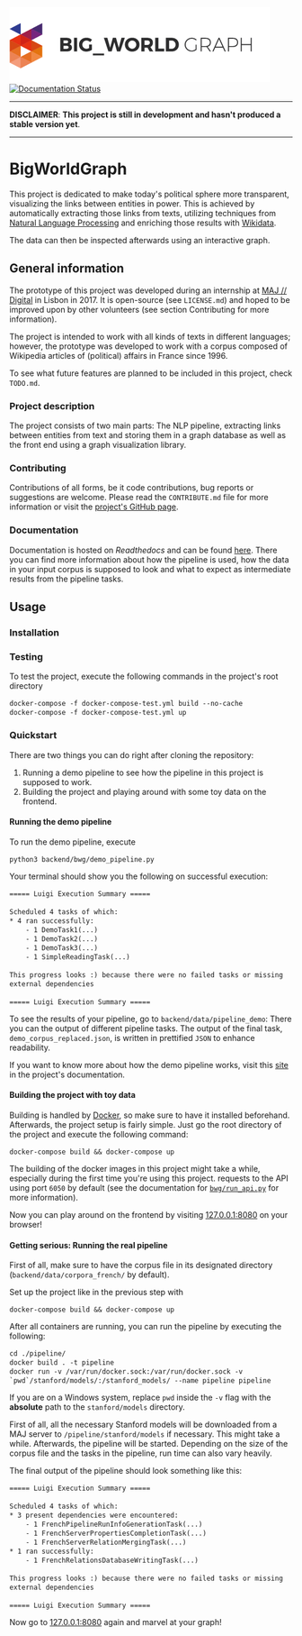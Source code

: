 
![](./img/logo.png)
[![Documentation Status](https://readthedocs.org/projects/bigworldgraph/badge/?version=latest)](http://bigworldgraph.readthedocs.io/?badge=latest)
___

**DISCLAIMER**: **This project is still in development and hasn't produced a stable version yet**.

___

# BigWorldGraph

This project is dedicated to make today's political sphere more transparent, visualizing the links between entities in 
power. This is achieved by automatically extracting those links from texts, utilizing techniques from [Natural Language 
Processing](https://en.wikipedia.org/wiki/Natural_language_processing) and enriching those results with 
[Wikidata](https://www.wikidata.org/wiki/Wikidata:Main_Page).

The data can then be inspected afterwards using an interactive graph.


## General information

The prototype of this project was developed during an internship at [MAJ // Digital](http://maj.digital/) in Lisbon in 2017. 
It is open-source (see `LICENSE.md`) and hoped to be improved upon by other volunteers (see section Contributing for more 
information). 

The project is intended to work with all kinds of texts in different languages; however, the prototype was developed to 
work with a corpus composed of Wikipedia articles of (political) affairs in France since 1996.

To see what future features are planned to be included in this project, check `TODO.md`.

### Project description

The project consists of two main parts: The NLP pipeline, extracting links between entities from text and storing them 
in a graph database as well as the front end using a graph visualization library.

### Contributing

Contributions of all forms, be it code contributions, bug reports or suggestions are welcome. Please read the 
`CONTRIBUTE.md` file for more information or visit the [project's GitHub page](https://github.com/majdigital/bigworldgraph).

### Documentation

Documentation is hosted on *Readthedocs* and can be found [here](http://bigworldgraph.readthedocs.io/). 
There you can find more information about how the pipeline is used, how the data in your input corpus is supposed to 
look and what to expect as intermediate results from the pipeline tasks.

## Usage

### Installation


### Testing

To test the project, execute the following commands in the project's root directory

    docker-compose -f docker-compose-test.yml build --no-cache
    docker-compose -f docker-compose-test.yml up
    
### Quickstart

There are two things you can do right after cloning the repository:

1. Running a demo pipeline to see how the pipeline in this project is supposed to work.
2. Building the project and playing around with some toy data on the frontend.

#### Running the demo pipeline

To run the demo pipeline, execute 

    python3 backend/bwg/demo_pipeline.py
    
Your terminal should show you the following on successful execution:

    ===== Luigi Execution Summary =====
    
    Scheduled 4 tasks of which:
    * 4 ran successfully:
        - 1 DemoTask1(...)
        - 1 DemoTask2(...)
        - 1 DemoTask3(...)
        - 1 SimpleReadingTask(...)
    
    This progress looks :) because there were no failed tasks or missing external dependencies
    
    ===== Luigi Execution Summary =====

To see the results of your pipeline, go to ``backend/data/pipeline_demo``: There you can the output of different 
pipeline tasks. The output of the final task, ``demo_corpus_replaced.json``, is written in prettified ``JSON`` to 
enhance readability.

If you want to know more about how the demo pipeline works, visit this [site](http://bigworldgraph.readthedocs.io/bwg.demo_pipeline.html) in the project's documentation.

#### Building the project with toy data

Building is handled by [Docker](https://www.docker.com/), so make sure to have it installed beforehand.  
Afterwards, the project setup is fairly simple. Just go the root directory of the project and execute the following command:

    docker-compose build && docker-compose up
    
The building of the docker images in this project might take a while, especially during the first time you're using this
project. requests to the API using port `6050` by default (see the documentation for [`bwg/run_api.py`](http://bigworldgraph.readthedocs.io/bwg.run_api.html)
for more information).

Now you can play around on the frontend by visiting [127.0.0.1:8080](127.0.0.1:8080) on your browser!

#### Getting serious: Running the real pipeline

First of all, make sure to have the corpus file in its designated directory (``backend/data/corpora_french/`` by default).

Set up the project like in the previous step with 

    docker-compose build && docker-compose up

After all containers are running, you can run the pipeline by executing the following:

    cd ./pipeline/
    docker build . -t pipeline
    docker run -v /var/run/docker.sock:/var/run/docker.sock -v `pwd`/stanford/models/:/stanford_models/ --name pipeline pipeline
    
If you are on a Windows system, replace `pwd` inside the `-v` flag with the **absolute** path to the `stanford/models` 
 directory.

First of all, all the necessary Stanford models will be downloaded from a MAJ server to ``/pipeline/stanford/models`` if necessary. 
This might take a while.
Afterwards, the pipeline will be started. Depending on the size of the corpus file and the tasks in the pipeline, run time
can also vary heavily. 

The final output of the pipeline should look something like this: 

    ===== Luigi Execution Summary =====

    Scheduled 4 tasks of which:
    * 3 present dependencies were encountered:
        - 1 FrenchPipelineRunInfoGenerationTask(...)
        - 1 FrenchServerPropertiesCompletionTask(...)
        - 1 FrenchServerRelationMergingTask(...)
    * 1 ran successfully:
        - 1 FrenchRelationsDatabaseWritingTask(...)
    
    This progress looks :) because there were no failed tasks or missing external dependencies
    
    ===== Luigi Execution Summary =====

Now go to [127.0.0.1:8080](127.0.0.1:8080) again and marvel at your graph!

